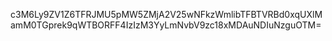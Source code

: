 c3M6Ly9ZV1Z6TFRJMU5pMW5ZMjA2V25wNFkzWmlibTFBTVRBd0xqUXlMamM0TGprek9qWTBORFF4IzIzM3YyLmNvbV9zc18xMDAuNDIuNzguOTM=
